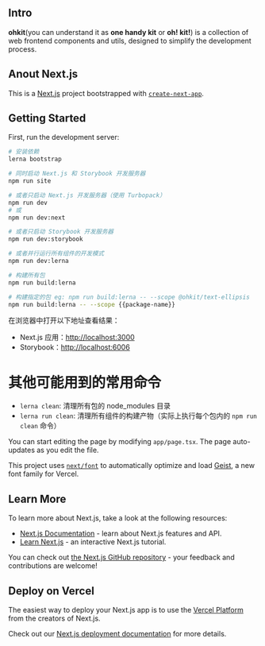 ## Intro
**ohkit**(you can understand it as **one handy kit** or **oh! kit!**) is a collection of web frontend components and utils, designed to simplify the development process.

## Anout Next.js

This is a [Next.js](https://nextjs.org) project bootstrapped with [`create-next-app`](https://nextjs.org/docs/app/api-reference/cli/create-next-app).

## Getting Started

First, run the development server:

```bash
# 安装依赖
lerna bootstrap

# 同时启动 Next.js 和 Storybook 开发服务器
npm run site

# 或者只启动 Next.js 开发服务器（使用 Turbopack）
npm run dev
# 或
npm run dev:next

# 或者只启动 Storybook 开发服务器
npm run dev:storybook

# 或者并行运行所有组件的开发模式
npm run dev:lerna

# 构建所有包
npm run build:lerna

# 构建指定的包 eg: npm run build:lerna -- --scope @ohkit/text-ellipsis
npm run build:lerna -- --scope {{package-name}}
```

在浏览器中打开以下地址查看结果：
- Next.js 应用：[http://localhost:3000](http://localhost:3000)
- Storybook：[http://localhost:6006](http://localhost:6006)

# 其他可能用到的常用命令
- `lerna clean`: 清理所有包的 node_modules 目录
- `lerna run clean`: 清理所有组件的构建产物（实际上执行每个包内的 `npm run clean` 命令）


You can start editing the page by modifying `app/page.tsx`. The page auto-updates as you edit the file.

This project uses [`next/font`](https://nextjs.org/docs/app/building-your-application/optimizing/fonts) to automatically optimize and load [Geist](https://vercel.com/font), a new font family for Vercel.

## Learn More

To learn more about Next.js, take a look at the following resources:

- [Next.js Documentation](https://nextjs.org/docs) - learn about Next.js features and API.
- [Learn Next.js](https://nextjs.org/learn) - an interactive Next.js tutorial.

You can check out [the Next.js GitHub repository](https://github.com/vercel/next.js) - your feedback and contributions are welcome!

## Deploy on Vercel

The easiest way to deploy your Next.js app is to use the [Vercel Platform](https://vercel.com/new?utm_medium=default-template&filter=next.js&utm_source=create-next-app&utm_campaign=create-next-app-readme) from the creators of Next.js.

Check out our [Next.js deployment documentation](https://nextjs.org/docs/app/building-your-application/deploying) for more details.
